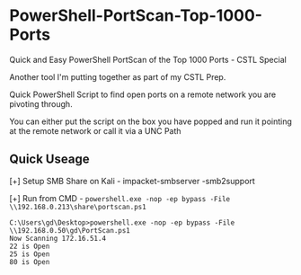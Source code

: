 # PowerShell-PortScan-Top-1000-Ports
Quick and Easy PowerShell PortScan of the Top 1000 Ports - CSTL Special

Another tool I'm putting together as part of my CSTL Prep.

Quick PowerShell Script to find open ports on a remote network you are pivoting through.

You can either put the script on the box you have popped and run it pointing at the remote network or call it via a UNC Path

## Quick Useage

[+] Setup SMB Share on Kali - impacket-smbserver <share name> <share path> -smb2support

[+] Run from CMD - `powershell.exe -nop -ep bypass -File \\192.168.0.213\share\portscan.ps1`

```
C:\Users\gd\Desktop>powershell.exe -nop -ep bypass -File \\192.168.0.50\gd\PortScan.ps1
Now Scanning 172.16.51.4
22 is Open
25 is Open
80 is Open
```



